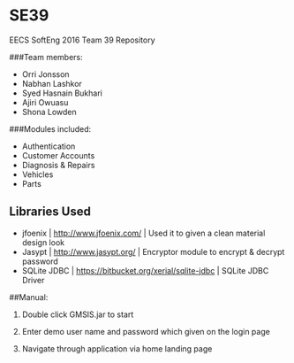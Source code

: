 # SE39
EECS SoftEng 2016 Team 39 Repository

###Team members:
- Orri Jonsson
- Nabhan Lashkor
- Syed Hasnain Bukhari 
- Ajiri Owuasu
- Shona Lowden

###Modules included: 
- Authentication
- Customer Accounts
- Diagnosis & Repairs
- Vehicles
- Parts


## Libraries Used
- jfoenix | http://www.jfoenix.com/ | Used it to given a clean material design look
- Jasypt | http://www.jasypt.org/ | Encryptor module to encrypt & decrypt password
- SQLite JDBC | https://bitbucket.org/xerial/sqlite-jdbc | SQLite JDBC Driver

##Manual:

1) Double click GMSIS.jar to start

2) Enter demo user name and password which given on the login page

3) Navigate through application via home landing page

